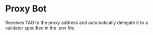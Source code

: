 # Proxy Bot
Receives TAO to the proxy address and automatically delegate it to a validator specified in the .env file. 
